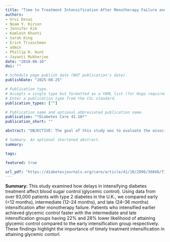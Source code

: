 ```yaml
---
title: "Time to Treatment Intensification After Monotherapy Failure and Its Association With Subsequent Glycemic Control Among 93,515 Patients With Type 2 Diabetes"
authors:
- Urvi Desai
- Noam Y. Kirson
- Jennifer Kim
- Kamlesh Khunti
- Sarah King
- Erich Trieschman
- admin
- Phillip R. Hunt
- Jayanti Mukherjee
date: "2018-08-16"
doi: ""

# Schedule page publish date (NOT publication's date).
publishDate: "2025-08-25"

# Publication type.
# Accepts a single type but formatted as a YAML list (for Hugo requirements).
# Enter a publication type from the CSL standard.
publication_types: [""]

# Publication name and optional abbreviated publication name.
publication: "*Diabetes Care 41.10*"
publication_short: ""

abstract: "OBJECTIVE: The goal of this study was to evaluate the association between the timing of treatment intensification and subsequent glycemic control among patients with type 2 diabetes in whom monotherapy fails. RESEARCH DESIGN AND METHODS: This retrospective analysis of the U.K. Clinical Practice Research Datalink database focused on patients with type 2 diabetes and one or more HbA1c measurements ≥7% (≥53 mmol/mol) after ≥3 months of metformin or sulfonylurea monotherapy (first measurement meeting these criteria was taken as the study index date). Baseline (6 months before the index date) characteristics were stratified by time from the index date to intensification (early: <12 months; intermediate: 12 to <24 months; late: 24 to <36 months). Intensification was defined as initiating after the index date one or more noninsulin antidiabetes medication in addition to metformin or a sulfonylurea. Association between time to intensification and subsequent glycemic control (first HbA1c <7% [<53 mmol/mol] after intensification) was evaluated using Kaplan-Meier analyses and Cox proportional hazard models that accounted for baseline differences. RESULTS: Of the 93,515 patients who met the study criteria (mean age 60 years; ∼59% male; 80% taking metformin), 23,761 (25%) intensified <12 months after the index date; 11,908 (13%) intensified after 12 to <24 months; and 7,146 (8%) intensified after 24 to <36 months. Patients who intensified treatment ≥36 months after the index date (n = 9,638 [10%]) and those with no evidence of treatment intensification during the observable follow-up period (n = 41,062 [44%]) were not included in further analyses. The median times from intensification to control were 20.0, 24.1, and 25.7 months, respectively, for the early, intermediate, and late intensification cohorts. After adjustment for baseline differences, the likelihood of attaining glycemic control was 22% and 28% lower for patients in the intermediate and late intensification groups, respectively, compared with those intensifying early (P < 0.0001). CONCLUSIONS: Earlier treatment intensification is associated with shorter time to subsequent glycemic control, independent of whether patients initiate first-line treatment with metformin or a sulfonylurea."

# Summary. An optional shortened abstract.
summary: 

tags:

featured: true

url_pdf: "https://diabetesjournals.org/care/article/41/10/2096/36666/Time-to-Treatment-Intensification-After"
---
```


**Summary:** This study examined how delays in intensifying diabetes treatment affect blood sugar control (glycemic control). Using data from over 93,000 patients with type 2 diabetes in the U.K., we compared early (<12 months), intermediate (12–24 months), and late (24–36 months) intensification after monotherapy failure. Patients who intensified earlier achieved glycemic control faster with the intermediate and late intensification groups having 22% and 28% lower likelihood of attaining glycemic control compared to the early intensification group respectively. These findings highlight the importance of timely treatment intensification in attaining glycemic contorl.